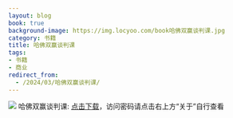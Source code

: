 ```yaml
---
layout: blog
book: true
background-image: https://img.locyoo.com/book哈佛双赢谈判课.jpg
category: 书籍
title: 哈佛双赢谈判课
tags:
- 书籍
- 商业
redirect_from:
  - /2024/03/哈佛双赢谈判课/
---
```

![](https://img.locyoo.com/book哈佛双赢谈判课.jpg)
哈佛双赢谈判课: <a name = "ref1" href="https://url18.ctfile.com/f/50983618-1350064868-6bbc0d?p=3619">点击下载</a>，访问密码请点击右上方“关于”自行查看